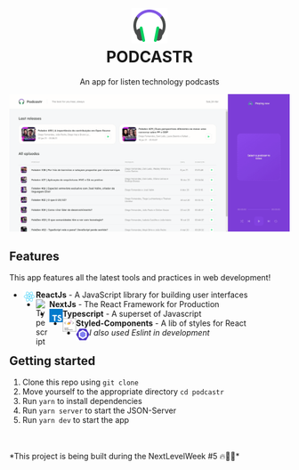 <h1 align="center">
  <br>
  <img src="./public/favicon.png"/>
  <br>
  PODCASTR
 </h1>
 
<p align="center">An app for listen technology podcasts</p>
 
<p align="center">
  <img src="public/gif.gif"/>
</p>

## Features
This app features all the latest tools and practices in web development!
 - <img align="left" alt="Typescript" width="24px" src="https://raw.githubusercontent.com/github/explore/80688e429a7d4ef2fca1e82350fe8e3517d3494d/topics/react/react.png" />**ReactJs** - A JavaScript library for building user interfaces
 - <img align="left" alt="Typescript" width="24px" src="https://cdnlogo.com/logos/n/80/next-js.svg" />**NextJs** - The React Framework for Production
 - <img align="left" alt="Typescript" width="24px" src="https://raw.githubusercontent.com/github/explore/80688e429a7d4ef2fca1e82350fe8e3517d3494d/topics/typescript/typescript.png" />**Typescript** - A superset of Javascript
 - <img align="left" alt="Typescript" width="24px" src="https://raw.githubusercontent.com/github/explore/80688e429a7d4ef2fca1e82350fe8e3517d3494d/topics/styled-components/styled-components.png" />**Styled-Components** - A lib of styles for React
 - <img align="left" alt="Typescript" width="24px" src="https://raw.githubusercontent.com/github/explore/80688e429a7d4ef2fca1e82350fe8e3517d3494d/topics/eslint/eslint.png" /> _I also used Eslint in development_

## Getting started

1. Clone this repo using `git clone`
2. Move yourself to the appropriate directory `cd podcastr`<br />
3. Run `yarn` to install dependencies<br />
3. Run `yarn server` to start the JSON-Server<br />
4. Run `yarn dev` to start the app
<br>
<br>
*This project is being built during the NextLevelWeek #5 🔥👨‍💻*
